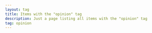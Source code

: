 ```yaml
---
layout: tag
title: Items with the "opinion" tag
description: Just a page listing all items with the "opinion" tag
tag: opinion
---
```

